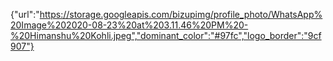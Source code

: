 {"url":"https://storage.googleapis.com/bizupimg/profile_photo/WhatsApp%20Image%202020-08-23%20at%203.11.46%20PM%20-%20Himanshu%20Kohli.jpeg","dominant_color":"#97fc","logo_border":"9cf907"}
